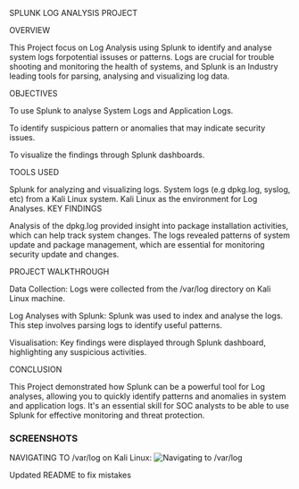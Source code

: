 SPLUNK  LOG ANALYSIS PROJECT

OVERVIEW

This Project focus on Log Analysis using Splunk to identify and analyse system logs forpotential issuses or patterns. Logs are crucial for trouble shooting and monitoring the health of systems, and Splunk is an Industry leading tools for parsing, analysing and visualizing log data.

OBJECTIVES

To use Splunk to analyse System Logs and Application Logs.

To identify suspicious pattern or anomalies that may indicate security issues.

To visualize the findings through Splunk dashboards.

TOOLS USED

Splunk for analyzing and visualizing logs.
System logs (e.g dpkg.log, syslog, etc) from a Kali Linux system.
Kali Linux as the environment for Log Analyses.
KEY FINDINGS

Analysis of the dpkg.log provided insight into package installation activities, which can help track system changes.
The logs revealed patterns of system update and package management, which are essential for monitoring security update and changes.

PROJECT WALKTHROUGH

Data Collection: Logs were collected from the /var/log directory on Kali Linux machine.

Log Analyses with Splunk: Splunk was used to index and analyse the logs. This step involves parsing logs to identify useful patterns.

Visualisation: Key findings were displayed through Splunk dashboard, highlighting any suspicious activities.

CONCLUSION

This Project demonstrated how Splunk can be a powerful tool for Log analyses, allowing you to quickly identify patterns and anomalies in system and application logs. It's an essential skill for SOC analysts to be able to use Splunk for effective monitoring and threat protection.

### SCREENSHOTS
NAVIGATING TO /var/log on Kali Linux:
![Navigating to /var/log](https://raw.githubusercontent.com/iphyboi/splunk-project/main/IMG_7855.JPG)

Updated README to fix mistakes
